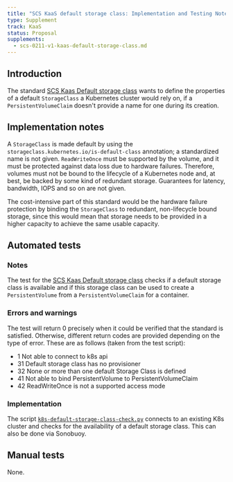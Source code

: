 ```yaml
---
title: "SCS KaaS default storage class: Implementation and Testing Notes"
type: Supplement
track: KaaS
status: Proposal
supplements:
  - scs-0211-v1-kaas-default-storage-class.md
---
```


## Introduction

The standard [SCS Kaas Default storage class](https://github.com/SovereignCloudStack/standards/blob/main/Standards/scs-0211-v1-kaas-default-storage-class.md)
wants to define the properties of a default `StorageClass` a Kubernetes cluster would rely on,
if a `PersistentVolumeClaim` doesn't provide a name for one during its creation.

## Implementation notes

A `StorageClass` is made default by using the `storageclass.kubernetes.io/is-default-class`
annotation; a standardized name is not given. `ReadWriteOnce` must be supported by the volume,
and it must be protected against data loss due to hardware failures.
Therefore, volumes must not be bound to the lifecycle of a Kubernetes node and, at best,
be backed by some kind of redundant storage.
Guarantees for latency, bandwidth, IOPS and so on are not given.

The cost-intensive part of this standard would be the hardware failure protection by binding
the `StorageClass` to redundant, non-lifecycle bound storage, since this would mean that
storage needs to be provided in a higher capacity to achieve the same usable capacity.

## Automated tests

### Notes

The test for the [SCS Kaas Default storage class](https://github.com/SovereignCloudStack/standards/blob/main/Standards/scs-0211-v1-kaas-default-storage-class.md)
checks if a default storage class is available and if this storage class can be used
to create a `PersistentVolume` from a `PersistentVolumeClaim` for a container.

### Errors and warnings

The test will return 0 precisely when it could be verified that the standard is satisfied.
Otherwise, different return codes are provided depending on the type of error.
These are as follows (taken from the test script):

- 1    Not able to connect to k8s api
- 31   Default storage class has no provisioner
- 32   None or more than one default Storage Class is defined
- 41   Not able to bind PersistentVolume to PersistentVolumeClaim
- 42   ReadWriteOnce is not a supported access mode

### Implementation

The script [`k8s-default-storage-class-check.py`](https://github.com/SovereignCloudStack/standards/blob/main/Tests/kaas/k8s-default-storage-class/k8s-default-storage-class-check.py)
connects to an existing K8s cluster and checks for the availability of a default storage class.
This can also be done via Sonobuoy.

## Manual tests

None.
